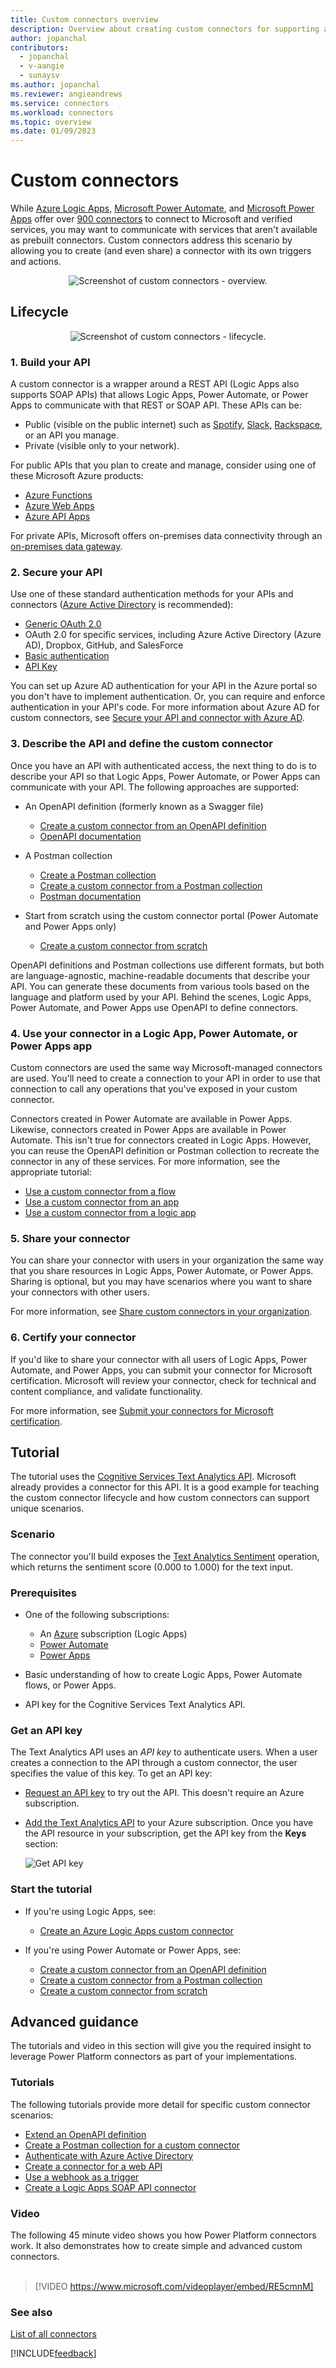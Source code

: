 ```yaml
---
title: Custom connectors overview
description: Overview about creating custom connectors for supporting and expanding integration scenarios.
author: jopanchal
contributors:
  - jopanchal
  - v-aangie
  - sunaysv
ms.author: jopanchal
ms.reviewer: angieandrews
ms.service: connectors
ms.workload: connectors
ms.topic: overview
ms.date: 01/09/2023
---
```


# Custom connectors

While [Azure Logic Apps](https://azure.microsoft.com/services/logic-apps), [Microsoft Power Automate](https://flow.microsoft.com), and
[Microsoft Power Apps](https://powerapps.microsoft.com) offer over [900 connectors](/connectors/connector-reference/) to connect to Microsoft and verified services, you may want to communicate with services that aren't available as prebuilt connectors. Custom connectors address this scenario by allowing you to create (and even share) a connector with its own triggers and actions.

<p align="center">
  <img src="./media/index/intro.png" alt="Screenshot of custom connectors - overview.">
</p>

## Lifecycle

<p align="center">
  <img src="./media/index/authoring-steps.png" alt="Screenshot of custom connectors - lifecycle.">
</p>

### 1. Build your API

A custom connector is a wrapper around a REST API (Logic Apps also supports SOAP APIs) that allows Logic Apps,
Power Automate, or Power Apps to communicate with that REST or SOAP API. These APIs can be:

* Public (visible on the public internet) such as [Spotify](https://developer.spotify.com/), [Slack](https://api.slack.com/),
  [Rackspace](http://docs.rackspace.com/), or an API you manage.
* Private (visible only to your network).

For public APIs that you plan to create and manage, consider using one of these Microsoft Azure products:
* [Azure Functions](https://azure.microsoft.com/services/functions/)
* [Azure Web Apps](https://azure.microsoft.com/services/app-service/web/)
* [Azure API Apps](https://azure.microsoft.com/services/app-service/api/)

For private APIs, Microsoft offers on-premises data connectivity through an [on-premises data gateway](/flow/gateway-reference).

### 2. Secure your API

Use one of these standard authentication methods for your APIs and connectors ([Azure Active Directory](https://azure.microsoft.com/develop/identity/) is recommended):

   * [Generic OAuth 2.0](https://oauth.net/2/)
   * OAuth 2.0 for specific services, including Azure Active Directory (Azure AD), Dropbox, GitHub, and SalesForce
   * [Basic authentication](https://swagger.io/docs/specification/authentication/basic-authentication/)
   * [API Key](https://swagger.io/docs/specification/authentication/api-keys/)

You can set up Azure AD authentication for your API in the Azure portal so you don't have to implement authentication. Or, you can require and enforce authentication in your API's code. For more information about Azure AD for custom connectors, see [Secure your API and connector with Azure AD](azure-active-directory-authentication.md).

### 3. Describe the API and define the custom connector

Once you have an API with authenticated access, the next thing to do is to describe your API so that Logic Apps, Power Automate, or Power Apps can communicate with your API. The following approaches are supported:

- An OpenAPI definition (formerly known as a Swagger file)
    - [Create a custom connector from an OpenAPI definition](define-openapi-definition.md)
    - [OpenAPI documentation](http://swagger.io/getting-started/)

- A Postman collection
    - [Create a Postman collection](create-postman-collection.md)
    - [Create a custom connector from a Postman collection](define-postman-collection.md)
    - [Postman documentation](https://www.getpostman.com/docs/)

- Start from scratch using the custom connector portal (Power Automate and Power Apps only)
  * [Create a custom connector from scratch](define-blank.md)

OpenAPI definitions and Postman collections use different formats, but both are language-agnostic, machine-readable 
documents that describe your API. You can generate these documents from various tools based on the language and platform used by your API. Behind the scenes, Logic Apps, Power Automate, and Power Apps use OpenAPI to define connectors.

### 4. Use your connector in a Logic App, Power Automate, or Power Apps app

Custom connectors are used the same way Microsoft-managed connectors are used. You'll need to create a connection
to your API in order to use that connection to call any operations that you've exposed in your custom connector.

Connectors created in Power Automate are available in Power Apps. Likewise, connectors created in Power Apps are available
in Power Automate. This isn't true for connectors created in Logic Apps. However, you can reuse the OpenAPI definition or Postman collection to recreate the connector in any of these services. For more information, see the appropriate tutorial:

- [Use a custom connector from a flow](use-custom-connector-flow.md)
- [Use a custom connector from an app](use-custom-connector-powerapps.md)
- [Use a custom connector from a logic app](use-custom-connector-logic-apps.md)

### 5. Share your connector

You can share your connector with users in your organization the same way that you share resources in Logic Apps, Power Automate, or Power Apps. Sharing is optional, but you may have scenarios where you want to share your connectors with other users.

For more information, see [Share custom connectors in your organization](share.md). 

### 6. Certify your connector

If you'd like to share your connector with all users of Logic Apps, Power Automate, and Power Apps, you can submit
your connector for Microsoft certification. Microsoft will review your connector, check for technical and content
compliance, and validate functionality. 

For more information, see [Submit your connectors for Microsoft certification](submit-certification.md).

## Tutorial

The tutorial uses the [Cognitive Services Text Analytics API](https://azure.microsoft.com/services/cognitive-services/text-analytics/).
Microsoft already provides a connector for this API. It is a good example for teaching the custom connector lifecycle and how custom connectors can support unique scenarios.

### Scenario

The connector you'll build exposes the [Text Analytics Sentiment](https://westus.dev.cognitive.microsoft.com/docs/services/TextAnalytics.V2.0/operations/56f30ceeeda5650db055a3c9)
operation, which returns the sentiment score (0.000 to 1.000) for the text input.

### Prerequisites

- One of the following subscriptions:
    - An [Azure](https://azure.microsoft.com/get-started/) subscription (Logic Apps)
    - [Power Automate](/flow/sign-up-sign-in)
    - [Power Apps](/powerapps/signup-for-powerapps)

- Basic understanding of how to create Logic Apps, Power Automate flows, or Power Apps.

- API key for the Cognitive Services Text Analytics API.

### Get an API key

The Text Analytics API uses an *API key* to authenticate users. When a user creates a connection to the API through a custom connector, the user specifies the value of this key. To get an API key:

- [Request an API key](https://azure.microsoft.com/try/cognitive-services/?api=text-analytics) to try out the API. This doesn't require an Azure subscription.
- [Add the Text Analytics API](/azure/cognitive-services/cognitive-services-apis-create-account) to your Azure subscription. Once you have the API resource in your subscription, get the API key from the **Keys** section:

    ![Get API key](./media/index/api-key.png)

### Start the tutorial

- If you're using Logic Apps, see:
    - [Create an Azure Logic Apps custom connector](create-logic-apps-connector.md)

- If you're using Power Automate or Power Apps, see:
    - [Create a custom connector from an OpenAPI definition](define-openapi-definition.md)
    - [Create a custom connector from a Postman collection](define-postman-collection.md)
    - [Create a custom connector from scratch](define-blank.md)

## Advanced guidance

The tutorials and video in this section will give you the required insight to leverage Power Platform connectors as part of your implementations.

### Tutorials

The following tutorials provide more detail for specific custom connector scenarios:

- [Extend an OpenAPI definition](openapi-extensions.md)
- [Create a Postman collection for a custom connector](create-postman-collection.md)
- [Authenticate with Azure Active Directory](azure-active-directory-authentication.md)
- [Create a connector for a web API](create-web-api-connector.md)
- [Use a webhook as a trigger](create-webhook-trigger.md)
- [Create a Logic Apps SOAP API connector](create-register-logic-apps-soap-connector.md)

### Video

The following 45 minute video shows you how Power Platform connectors work. It also demonstrates how to create simple and advanced custom connectors.<br/>
<br/>
> [!VIDEO https://www.microsoft.com/videoplayer/embed/RE5cmnM]

### See also

[List of all connectors](/connectors/connector-reference#list-of-connectors)

[!INCLUDE[feedback](../includes/feedback.md)]